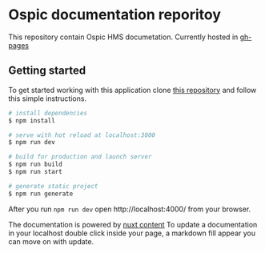 # Ospic documentation reporitoy

This repository contain Ospic HMS documetation. Currently hosted in [gh-pages](https://ospic.github.io/docs/)


## Getting started
To get started working with this application clone [this repository](https://github.com/ospic/docs.git) and follow this simple instructions. 

```bash
# install dependencies
$ npm install

# serve with hot reload at localhost:3000
$ npm run dev

# build for production and launch server
$ npm run build
$ npm run start

# generate static project
$ npm run generate
```

After you run ```npm run dev``` open http://localhost:4000/ from your browser. 

The documentation is powered by [nuxt content](https://content.nuxtjs.org/) 
 To update a documentation in your localhost double click inside your page, a markdown fill appear you can move on with update. 